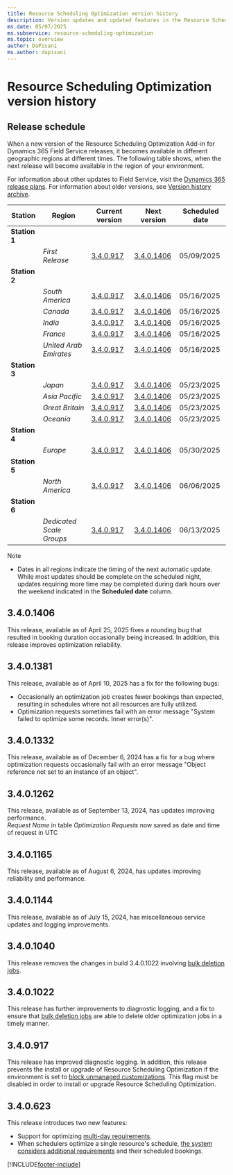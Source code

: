 ```yaml
---
title: Resource Scheduling Optimization version history
description: Version updates and updated features in the Resource Scheduling Optimization Add-in for Dynamics 365 Field Service.
ms.date: 05/07/2025
ms.subservice: resource-scheduling-optimization
ms.topic: overview
author: DaPisani
ms.author: dapisani
---
```


# Resource Scheduling Optimization version history

## Release schedule

When a new version of the Resource Scheduling Optimization Add-in for Dynamics 365 Field Service releases, it becomes available in different geographic regions at different times. The following table shows, when the next release will become available in the region of your environment.

For information about other updates to Field Service, visit the [Dynamics 365 release plans](/dynamics365/release-plans/).
For information about older versions, see [Version history archive](version-history-archive.md#resource-scheduling-optimization-add-in).

|Station | Region | Current version | Next version |  Scheduled date
|------| -------|-------|-----|------|
|**Station 1** | | |  | |
| | *First Release* | [3.4.0.917](/dynamics365/field-service/field-service-version-history-resource-scheduling-optimization#340917) | [3.4.0.1406](/dynamics365/field-service/field-service-version-history-resource-scheduling-optimization#3401406) | 05/09/2025
|**Station 2** | | |  | |
| | *South America* | [3.4.0.917](/dynamics365/field-service/field-service-version-history-resource-scheduling-optimization#340917) | [3.4.0.1406](/dynamics365/field-service/field-service-version-history-resource-scheduling-optimization#3401406) | 05/16/2025
| | *Canada* | [3.4.0.917](/dynamics365/field-service/field-service-version-history-resource-scheduling-optimization#340917)  | [3.4.0.1406](/dynamics365/field-service/field-service-version-history-resource-scheduling-optimization#3401406) | 05/16/2025
| | *India* | [3.4.0.917](/dynamics365/field-service/field-service-version-history-resource-scheduling-optimization#340917) | [3.4.0.1406](/dynamics365/field-service/field-service-version-history-resource-scheduling-optimization#3401406) | 05/16/2025
| | *France* | [3.4.0.917](/dynamics365/field-service/field-service-version-history-resource-scheduling-optimization#340917) | [3.4.0.1406](/dynamics365/field-service/field-service-version-history-resource-scheduling-optimization#3401406) | 05/16/2025
| | *United Arab Emirates* | [3.4.0.917](/dynamics365/field-service/field-service-version-history-resource-scheduling-optimization#340917) | [3.4.0.1406](/dynamics365/field-service/field-service-version-history-resource-scheduling-optimization#3401406) | 05/16/2025
|**Station 3** | |  |  | |
| | *Japan* |  [3.4.0.917](/dynamics365/field-service/field-service-version-history-resource-scheduling-optimization#340917)| [3.4.0.1406](/dynamics365/field-service/field-service-version-history-resource-scheduling-optimization#3401406) | 05/23/2025
| | *Asia Pacific* | [3.4.0.917](/dynamics365/field-service/field-service-version-history-resource-scheduling-optimization#340917) | [3.4.0.1406](/dynamics365/field-service/field-service-version-history-resource-scheduling-optimization#3401406) | 05/23/2025
| | *Great Britain* |[3.4.0.917](/dynamics365/field-service/field-service-version-history-resource-scheduling-optimization#340917) | [3.4.0.1406](/dynamics365/field-service/field-service-version-history-resource-scheduling-optimization#3401406) | 05/23/2025
| | *Oceania* | [3.4.0.917](/dynamics365/field-service/field-service-version-history-resource-scheduling-optimization#340917) | [3.4.0.1406](/dynamics365/field-service/field-service-version-history-resource-scheduling-optimization#3401406) | 05/23/2025
|**Station 4** | |  |  | |
| | *Europe* | [3.4.0.917](/dynamics365/field-service/field-service-version-history-resource-scheduling-optimization#340917) | [3.4.0.1406](/dynamics365/field-service/field-service-version-history-resource-scheduling-optimization#3401406) | 05/30/2025
|**Station 5** | |  |  | |
| | *North America* | [3.4.0.917](/dynamics365/field-service/field-service-version-history-resource-scheduling-optimization#340917) | [3.4.0.1406](/dynamics365/field-service/field-service-version-history-resource-scheduling-optimization#3401406) | 06/06/2025
|**Station 6** | |  |  | |
| | *Dedicated Scale Groups* | [3.4.0.917](/dynamics365/field-service/field-service-version-history-resource-scheduling-optimization#340917) | [3.4.0.1406](/dynamics365/field-service/field-service-version-history-resource-scheduling-optimization#3401406) | 06/13/2025

>[!NOTE]
>
> - Dates in all regions indicate the timing of the next automatic update. While most updates should be complete on the scheduled night, updates requiring more time may be completed during dark hours over the weekend indicated in the **Scheduled date** column.

## 3.4.0.1406

This release, available as of April 25, 2025 fixes a rounding bug that resulted in booking duration occasionally being increased. In addition, this release improves optimization reliability.

## 3.4.0.1381

This release, available as of April 10, 2025 has a fix for the following bugs:
- Occasionally an optimization job creates fewer bookings than expected, resulting in schedules where not all resources are fully utilized.
- Optimization requests sometimes fail with an error message "System failed to optimize some records. Inner error(s)".

## 3.4.0.1332

This release, available as of December 6, 2024 has a fix for a bug where optimization requests occasionally fail with an error message "Object reference not set to an instance of an object".

## 3.4.0.1262

This release, available as of September 13, 2024, has updates improving performance.  
_Request Name_ in table _Optimization Requests_ now saved as date and time of request in UTC

## 3.4.0.1165

This release, available as of August 6, 2024, has updates improving reliability and performance.

## 3.4.0.1144

This release, available as of July 15, 2024, has miscellaneous service updates and logging improvements.

## 3.4.0.1040

This release removes the changes in build 3.4.0.1022 involving [bulk deletion jobs](rso-administration.md#bulk-deletion-jobs).

## 3.4.0.1022

This release has further improvements to diagnostic logging, and a fix to ensure that [bulk deletion jobs](rso-administration.md#bulk-deletion-jobs) are able to delete older optimization jobs in a timely manner.

## 3.4.0.917

This release has improved diagnostic logging. In addition, this release prevents the install or upgrade of Resource Scheduling Optimization if the environment is set to [block unmanaged customizations](/power-platform/alm/block-unmanaged-customizations). This flag must be disabled in order to install or upgrade Resource Scheduling Optimization.

## 3.4.0.623

This release introduces two new features:

- Support for optimizing [multi-day requirements](rso-multi-day.md).
- When schedulers optimize a single resource's schedule, [the system considers additional requirements](rso-single-resource-optimization.md) and their scheduled bookings.



[!INCLUDE[footer-include](../includes/footer-banner.md)]
